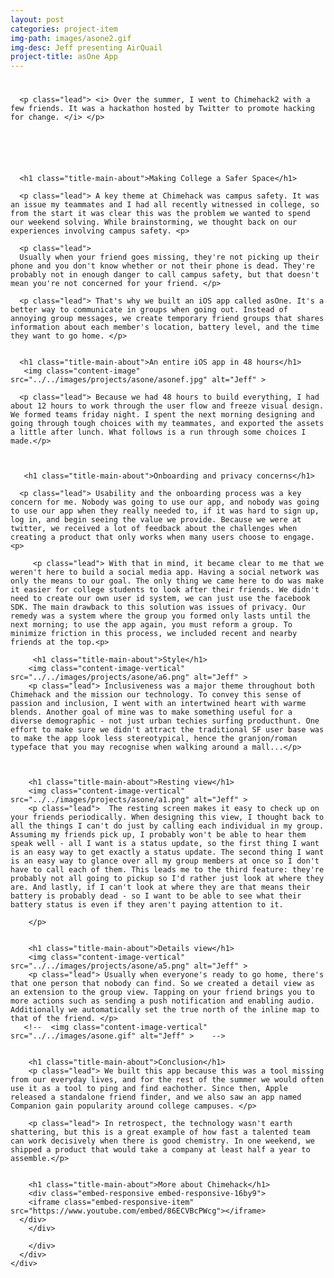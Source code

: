 ```yaml
---
layout: post
categories: project-item
img-path: images/asone2.gif
img-desc: Jeff presenting AirQuail
project-title: asOne App
---
```


<div class="container">
  <div class="description"> 
    <div class="row text-left">
<div class="col-sm-10 col-sm-offset-1">
      <h1 class="title-main-about"> </h1>

      <p class="lead"> <i> Over the summer, I went to Chimehack2 with a few friends. It was a hackathon hosted by Twitter to promote hacking for change. </i> </p>

      




      <h1 class="title-main-about">Making College a Safer Space</h1>

      <p class="lead"> A key theme at Chimehack was campus safety. It was an issue my teammates and I had all recently witnessed in college, so from the start it was clear this was the problem we wanted to spend our weekend solving. While brainstorming, we thought back on our experiences involving campus safety. <p>

      <p class="lead">
      Usually when your friend goes missing, they're not picking up their phone and you don't know whether or not their phone is dead. They're probably not in enough danger to call campus safety, but that doesn't mean you're not concerned for your friend. </p>

      <p class="lead"> That's why we built an iOS app called asOne. It's a better way to communicate in groups when going out. Instead of annoying group messages, we create temporary friend groups that shares information about each member's location, battery level, and the time they want to go home. </p>


      <h1 class="title-main-about">An entire iOS app in 48 hours</h1>   
       <img class="content-image"  src="../../images/projects/asone/asonef.jpg" alt="Jeff" >

      <p class="lead"> Because we had 48 hours to build everything, I had about 12 hours to work through the user flow and freeze visual design. We formed teams friday night. I spent the next morning designing and going through tough choices with my teammates, and exported the assets a little after lunch. What follows is a run through some choices I made.</p>

     

       <h1 class="title-main-about">Onboarding and privacy concerns</h1>   

      <p class="lead"> Usability and the onboarding process was a key concern for me. Nobody was going to use our app, and nobody was going to use our app when they really needed to, if it was hard to sign up, log in, and begin seeing the value we provide. Because we were at twitter, we received a lot of feedback about the challenges when creating a product that only works when many users choose to engage. <p>

         <p class="lead"> With that in mind, it became clear to me that we weren't here to build a social media app. Having a social network was only the means to our goal. The only thing we came here to do was make it easier for college students to look after their friends. We didn't need to create our own user id system, we can just use the facebook SDK. The main drawback to this solution was issues of privacy. Our remedy was a system where the group you formed only lasts until the next morning; to use the app again, you must reform a group. To minimize friction in this process, we included recent and nearby friends at the top.<p>

         <h1 class="title-main-about">Style</h1>   
        <img class="content-image-vertical"  src="../../images/projects/asone/a6.png" alt="Jeff" >
        <p class="lead"> Inclusiveness was a major theme throughout both Chimehack and the mission our technology. To convey this sense of passion and inclusion, I went with an intertwined heart with warme blends. Another goal of mine was to make something useful for a diverse demographic - not just urban techies surfing producthunt. One effort to make sure we didn't attract the traditional SF user base was to make the app look less stereotypical, hence the granjon/roman typeface that you may recognise when walking around a mall...</p>   


       
        <h1 class="title-main-about">Resting view</h1>   
        <img class="content-image-vertical"  src="../../images/projects/asone/a1.png" alt="Jeff" >
        <p class="lead">  The resting screen makes it easy to check up on your friends periodically. When designing this view, I thought back to all the things I can't do just by calling each individual in my group. Assuming my friends pick up, I probably won't be able to hear them speak well - all I want is a status update, so the first thing I want is an easy way to get exactly a status update. The second thing I want is an easy way to glance over all my group members at once so I don't have to call each of them. This leads me to the third feature: they're probably not all going to pickup so I'd rather just look at where they are. And lastly, if I can't look at where they are that means their battery is probably dead - so I want to be able to see what their battery status is even if they aren't paying attention to it.

        </p>   


        <h1 class="title-main-about">Details view</h1>  
        <img class="content-image-vertical"  src="../../images/projects/asone/a5.png" alt="Jeff" >
        <p class="lead"> Usually when everyone's ready to go home, there's that one person that nobody can find. So we created a detail view as an extension to the group view. Tapping on your friend brings you to more actions such as sending a push notification and enabling audio. Additionally we automatically set the true north of the inline map to that of the friend. </p>
       <!--  <img class="content-image-vertical"  src="../../images/asone.gif" alt="Jeff" >    -->


        <h1 class="title-main-about">Conclusion</h1>
        <p class="lead"> We built this app because this was a tool missing from our everyday lives, and for the rest of the summer we would often use it as a tool to ping and find eachother. Since then, Apple released a standalone friend finder, and we also saw an app named Companion gain popularity around college campuses. </p>

        <p class="lead"> In retrospect, the technology wasn't earth shattering, but this is a great example of how fast a talented team can work decisively when there is good chemistry. In one weekend, we shipped a product that would take a company at least half a year to assemble.</p>

        
        <h1 class="title-main-about">More about Chimehack</h1>
        <div class="embed-responsive embed-responsive-16by9">
        <iframe class="embed-responsive-item" src="https://www.youtube.com/embed/86ECVBcPWcg"></iframe>
      </div>
        </div>

        </div>
      </div>
    </div>